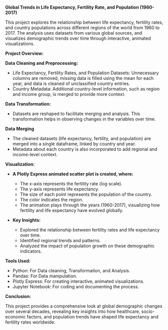 **Global Trends in Life Expectancy, Fertility Rate, and Population (1960-2017)**

This project explores the relationship between life expectancy, fertility rates, and country populations across different regions of the world from 1960 to 2017. The analysis uses datasets from various global sources, and visualizes demographic trends over time through interactive, animated visualizations.

__Project Overview:__ 

__Data Cleaning and Preprocessing:__
- Life Expectancy, Fertility Rates, and Population Datasets: Unnecessary columns are removed, missing data is filled using the mean for each year, and data is cleaned of unclassified country entries.
- Country Metadata: Additional country-level information, such as region and income group, is merged to provide more context.

__Data Transformation:__
- Datasets are reshaped to facilitate merging and analysis. This transformation helps in observing changes in the variables over time.

__Data Merging__
- The cleaned datasets (life expectancy, fertility, and population) are merged into a single dataframe, linked by country and year.
- Metadata about each country is also incorporated to add regional and income-level context.

__Visualization:__

- __A Plotly Express animated scatter plot is created, where:__
  - The x-axis represents the fertility rate (log scale).
  - The y-axis represents life expectancy.
  - The size of each point represents the population of the country.
  - The color indicates the region.
  - The animation plays through the years (1960-2017), visualizing how fertility and life expectancy have evolved globally.

- __Key Insights:__

  - Explored the relationship between fertility rates and life expectancy over time.
  - Identified regional trends and patterns.
  - Analyzed the impact of population growth on these demographic indicators.

__Tools Used:__
- Python: For Data cleaning, Transformation, and Analysis.
- Pandas: For Data manipulation.
- Plotly Express: For creating interactive, animated visualizations.
- Jupyter Notebook: For coding and documenting the process.

__Conclusion:__

 This project provides a comprehensive look at global demographic changes over several decades, revealing key insights into how healthcare, socio-economic factors, and population trends have shaped life expectancy and fertility rates worldwide.

